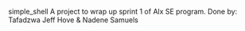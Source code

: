 simple_shell
A project to wrap up sprint 1 of Alx SE program.
Done by: Tafadzwa Jeff Hove 
        & Nadene Samuels
